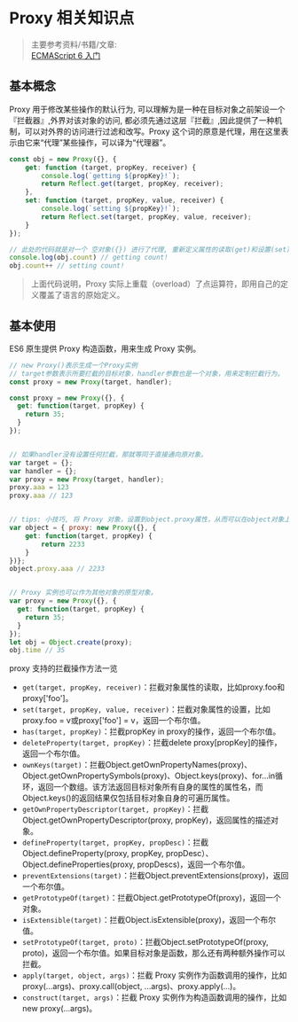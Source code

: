# Proxy 相关知识点

> 主要参考资料/书籍/文章:  
> [ECMAScript 6 入门](https://es6.ruanyifeng.com/#docs/proxy)

## 基本概念

Proxy 用于修改某些操作的默认行为, 可以理解为是一种在目标对象之前架设一个『拦截器』,外界对该对象的访问, 都必须先通过这层『拦截』,因此提供了一种机制，可以对外界的访问进行过滤和改写。Proxy 这个词的原意是代理，用在这里表示由它来“代理”某些操作，可以译为“代理器”。

```javascript
const obj = new Proxy({}, {
    get: function (target, propKey, receiver) {
        console.log(`getting ${propKey}!`);
        return Reflect.get(target, propKey, receiver);
    },
    set: function (target, propKey, value, receiver) {
        console.log(`setting ${propKey}!`);
        return Reflect.set(target, propKey, value, receiver);
    }
});

// 此处的代码就是对一个 空对象({}) 进行了代理, 重新定义属性的读取(get)和设置(set)
console.log(obj.count) // getting count!
obj.count++ // setting count!
```

> 上面代码说明，Proxy 实际上重载（overload）了点运算符，即用自己的定义覆盖了语言的原始定义。

## 基本使用

ES6 原生提供 Proxy 构造函数，用来生成 Proxy 实例。

```javascript
// new Proxy()表示生成一个Proxy实例
// target参数表示所要拦截的目标对象，handler参数也是一个对象，用来定制拦截行为。
const proxy = new Proxy(target, handler);

const proxy = new Proxy({}, {
  get: function(target, propKey) {
    return 35;
  }
});


// 如果handler没有设置任何拦截，那就等同于直接通向原对象。
var target = {};
var handler = {};
var proxy = new Proxy(target, handler);
proxy.aaa = 123 
proxy.aaa // 123


// tips: 小技巧, 将 Proxy 对象，设置到object.proxy属性，从而可以在object对象上调用。
var object = { proxy: new Proxy({}, { 
    get: function(target, propKey) {
        return 2233
    }
})};
object.proxy.aaa // 2233


// Proxy 实例也可以作为其他对象的原型对象。
var proxy = new Proxy({}, {
  get: function(target, propKey) {
    return 35;
  }
});
let obj = Object.create(proxy);
obj.time // 35
```

proxy 支持的拦截操作方法一览

- `get(target, propKey, receiver)`：拦截对象属性的读取，比如proxy.foo和proxy['foo']。
- `set(target, propKey, value, receiver)`：拦截对象属性的设置，比如proxy.foo = v或proxy['foo'] = v，返回一个布尔值。
- `has(target, propKey)`：拦截propKey in proxy的操作，返回一个布尔值。
- `deleteProperty(target, propKey)`：拦截delete proxy[propKey]的操作，返回一个布尔值。
- `ownKeys(target)`：拦截Object.getOwnPropertyNames(proxy)、Object.getOwnPropertySymbols(proxy)、Object.keys(proxy)、for...in循环，返回一个数组。该方法返回目标对象所有自身的属性的属性名，而Object.keys()的返回结果仅包括目标对象自身的可遍历属性。
- `getOwnPropertyDescriptor(target, propKey)`：拦截Object.getOwnPropertyDescriptor(proxy, propKey)，返回属性的描述对象。
- `defineProperty(target, propKey, propDesc)`：拦截Object.defineProperty(proxy, propKey, propDesc）、Object.defineProperties(proxy, propDescs)，返回一个布尔值。
- `preventExtensions(target)`：拦截Object.preventExtensions(proxy)，返回一个布尔值。
- `getPrototypeOf(target)`：拦截Object.getPrototypeOf(proxy)，返回一个对象。
- `isExtensible(target)`：拦截Object.isExtensible(proxy)，返回一个布尔值。
- `setPrototypeOf(target, proto)`：拦截Object.setPrototypeOf(proxy, proto)，返回一个布尔值。如果目标对象是函数，那么还有两种额外操作可以拦截。
- `apply(target, object, args)`：拦截 Proxy 实例作为函数调用的操作，比如proxy(...args)、proxy.call(object, ...args)、proxy.apply(...)。
- `construct(target, args)`：拦截 Proxy 实例作为构造函数调用的操作，比如new proxy(...args)。
